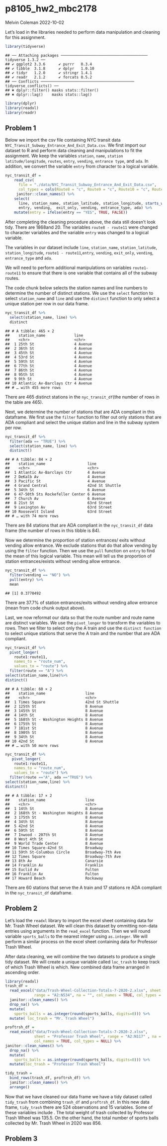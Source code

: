 p8105_hw2_mbc2178
================
Melvin Coleman
2022-10-02

Let’s load in the libraries needed to perform data manipulation and
cleaning for this assignment.

``` r
library(tidyverse)
```

    ## ── Attaching packages ─────────────────────────────────────── tidyverse 1.3.2 ──
    ## ✔ ggplot2 3.3.6      ✔ purrr   0.3.4 
    ## ✔ tibble  3.1.8      ✔ dplyr   1.0.10
    ## ✔ tidyr   1.2.0      ✔ stringr 1.4.1 
    ## ✔ readr   2.1.2      ✔ forcats 0.5.2 
    ## ── Conflicts ────────────────────────────────────────── tidyverse_conflicts() ──
    ## ✖ dplyr::filter() masks stats::filter()
    ## ✖ dplyr::lag()    masks stats::lag()

``` r
library(dplyr)
library(readxl)
library(readr)
```

## Problem 1

Below we import the csv file containing NYC transit data
`NYC_Transit_Subway_Entrance_And_Exit_Data.csv`. We first import our
dataset to R and perform data cleaning and manipulations to fit the
assignment. We keep the variables `station`, `name`,
`station latitude/longitude`, `routes`, `entry`, `vending`,
`entrance type`, and `ada`. In addition, we convert the variable `entry`
from character to a logical variable.

``` r
nyc_transit_df = 
    read_csv(
      file = "./data/NYC_Transit_Subway_Entrance_And_Exit_Data.csv",
      col_types = cols(Route8 = "c", Route9 = "c", Route10 = "c", Route11 = "c")) %>%
     janitor::clean_names() %>%
    select(
      line, station_name, station_latitude, station_longitude, starts_with("route"),
      entry, vending,  exit_only, vending, entrance_type, ada) %>%
    mutate(entry = ifelse(entry == "YES", TRUE, FALSE))
```

After completing the cleaning procedure above, the data still doesn’t
look tidy. There are 1868and 20. The variables `route8 - route11` were
changed to character variables and the variable `entry` was changed to a
logical variable.

The variables in our dataset include `line`, `station_name`,
`station_latitude`, `station_longitude`, `route1 - route11`,`entry`,
`vending`, `exit_only`, `vending`, `entrance_type` and `ada`.

We will need to perform additional manipulations on variables
`route1-route11` to ensure that there is one variable that contains all
of the subway routes.

The code chunk below selects the station names and line numbers to
determine the number of distinct stations. We use the `select` function
to select `station_name` and `line` and use the `distinct` function to
only select a unique station per row in our data frame.

``` r
nyc_transit_df %>% 
  select(station_name, line) %>% 
  distinct
```

    ## # A tibble: 465 × 2
    ##    station_name             line    
    ##    <chr>                    <chr>   
    ##  1 25th St                  4 Avenue
    ##  2 36th St                  4 Avenue
    ##  3 45th St                  4 Avenue
    ##  4 53rd St                  4 Avenue
    ##  5 59th St                  4 Avenue
    ##  6 77th St                  4 Avenue
    ##  7 86th St                  4 Avenue
    ##  8 95th St                  4 Avenue
    ##  9 9th St                   4 Avenue
    ## 10 Atlantic Av-Barclays Ctr 4 Avenue
    ## # … with 455 more rows

There are 465 distinct stations in the `nyc_transit_df`(the number of
rows in the table are 465).

Next, we determine the number of stations that are ADA compliant in this
dataframe. We first use the `filter` function to filter out only
stations that are ADA compliant and select the unique station and line
in the subway system per row.

``` r
nyc_transit_df %>% 
  filter(ada == "TRUE") %>% 
  select(station_name, line) %>% 
  distinct()
```

    ## # A tibble: 84 × 2
    ##    station_name                   line           
    ##    <chr>                          <chr>          
    ##  1 Atlantic Av-Barclays Ctr       4 Avenue       
    ##  2 DeKalb Av                      4 Avenue       
    ##  3 Pacific St                     4 Avenue       
    ##  4 Grand Central                  42nd St Shuttle
    ##  5 34th St                        6 Avenue       
    ##  6 47-50th Sts Rockefeller Center 6 Avenue       
    ##  7 Church Av                      6 Avenue       
    ##  8 21st St                        63rd Street    
    ##  9 Lexington Av                   63rd Street    
    ## 10 Roosevelt Island               63rd Street    
    ## # … with 74 more rows

There are 84 stations that are ADA compliant in the `nyc_transit_df`
data frame (the number of rows in this tibble is 84).

Now we determine the proportion of station entrances/ exits without
vending allow entrance. We exclude stations that do that allow vending
by using the `filter` function. Then we use the `pull` function on
`entry` to find the mean of this logical variable. This mean will tell
us the proportion of station entrances/exists without vending allow
entrance.

``` r
nyc_transit_df %>%
  filter(vending == "NO") %>% 
  pull(entry) %>% 
  mean
```

    ## [1] 0.3770492

There are 37.7% of station entrances/exits without vending allow
entrance (mean from code chunk output above).

Last, we now reformat our data so that the route number and route name
are distinct variables. We use the `pivot_longer` to transform the
variables to rows. Then we filter to select only the A train and use the
`distinct function` to select unique stations that serve the A train and
the number that are ADA compliant.

``` r
nyc_transit_df %>%
  pivot_longer(
    route1:route11,
    names_to = "route_num",
    values_to = "route") %>% 
  filter(route == "A") %>%
select(station_name,line)%>%
distinct()
```

    ## # A tibble: 60 × 2
    ##    station_name                  line           
    ##    <chr>                         <chr>          
    ##  1 Times Square                  42nd St Shuttle
    ##  2 125th St                      8 Avenue       
    ##  3 145th St                      8 Avenue       
    ##  4 14th St                       8 Avenue       
    ##  5 168th St - Washington Heights 8 Avenue       
    ##  6 175th St                      8 Avenue       
    ##  7 181st St                      8 Avenue       
    ##  8 190th St                      8 Avenue       
    ##  9 34th St                       8 Avenue       
    ## 10 42nd St                       8 Avenue       
    ## # … with 50 more rows

``` r
nyc_transit_df %>%
   pivot_longer(
    route1:route11,
    names_to = "route_num",
    values_to = "route") %>% 
  filter(route =="A", ada =="TRUE") %>%
select(station_name,line) %>%
distinct()
```

    ## # A tibble: 17 × 2
    ##    station_name                  line            
    ##    <chr>                         <chr>           
    ##  1 14th St                       8 Avenue        
    ##  2 168th St - Washington Heights 8 Avenue        
    ##  3 175th St                      8 Avenue        
    ##  4 34th St                       8 Avenue        
    ##  5 42nd St                       8 Avenue        
    ##  6 59th St                       8 Avenue        
    ##  7 Inwood - 207th St             8 Avenue        
    ##  8 West 4th St                   8 Avenue        
    ##  9 World Trade Center            8 Avenue        
    ## 10 Times Square-42nd St          Broadway        
    ## 11 59th St-Columbus Circle       Broadway-7th Ave
    ## 12 Times Square                  Broadway-7th Ave
    ## 13 8th Av                        Canarsie        
    ## 14 Franklin Av                   Franklin        
    ## 15 Euclid Av                     Fulton          
    ## 16 Franklin Av                   Fulton          
    ## 17 Howard Beach                  Rockaway

There are 60 stations that serve the A train and 17 stations re ADA
compliant in the `nyc_transit_df` dataframe.

## Problem 2

Let’s load the `readxl` library to import the excel sheet containing
data for Mr. Trash Wheel dataset. We will clean this dataset by
ommitting non-data entries using arguments in the `read_excel` function.
Then we will round variable `sports_balls` to the nearest integer using
`as.integer`. We will perform a similar process on the excel sheet
containing data for Professor Trash Wheel.

After data cleaning, we will combine the two datasets to produce a
single tidy dataset. We will create a unique variable called `loc_trash`
to keep track of which Trash Wheel is which. New combined data frame
arranged in ascending order.

``` r
library(readxl)
trash_df = 
  read_excel("data/Trash-Wheel-Collection-Totals-7-2020-2.xlsx", sheet = "Mr. Trash Wheel", 
             range = "A2:N534", na = "", col_names = TRUE, col_types = NULL) %>%
  janitor::clean_names() %>% 
  drop_na() %>% 
  mutate(
    sports_balls = as.integer(round(sports_balls, digits=0))) %>% 
  mutate( loc_trash = "Mr. Trash Wheel")
```

``` r
proftrsh_df =
  read_excel("data/Trash-Wheel-Collection-Totals-7-2020-2.xlsx", 
             sheet = "Professor Trash Wheel", range = "A2:N117" , na = "",
             col_names = TRUE, col_types = NULL) %>% 
janitor::clean_names() %>% 
  drop_na() %>% 
  mutate(
    sports_balls = as.integer(round(sports_balls, digits=0))) %>% 
  mutate(loc_trash = "Professor Trash Wheel")
```

``` r
tidy_trash =
  bind_rows(trash_df, proftrsh_df) %>% 
  janitor::clean_names() %>% 
  arrange()
```

Now that we have cleaned our data frame we have a tidy dataset called
`tidy_trash` from combining `trash_df` and `proftrsh_df`. In this new
data frame, `tidy_trash` there are 524 observations and 15 variables.
Some of these variables include . The total weight of trash collected by
Professor Trash Wheel was 135.5. On the other hand, the total number of
sports balls collected by Mr. Trash Wheel in 2020 was 856.

## Problem 3
